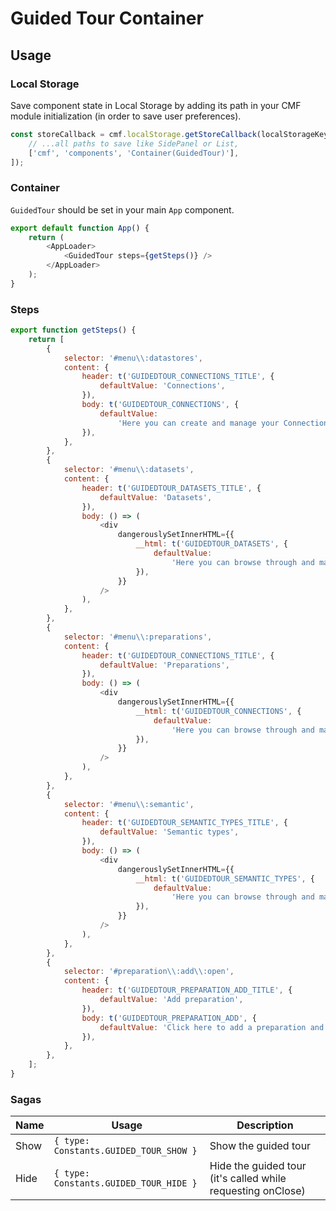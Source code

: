 # Guided Tour Container

## Usage

### Local Storage

Save component state in Local Storage by adding its path in your CMF module initialization (in order to save user preferences).

```javascript
const storeCallback = cmf.localStorage.getStoreCallback(localStorageKey, [
	// ...all paths to save like SidePanel or List,
	['cmf', 'components', 'Container(GuidedTour)'],
]);
```

### Container

`GuidedTour` should be set in your main `App` component.

```javascript
export default function App() {
	return (
		<AppLoader>
			<GuidedTour steps={getSteps()} />
		</AppLoader>
	);
}
```

### Steps

```javascript
export function getSteps() {
	return [
		{
			selector: '#menu\\:datastores',
			content: {
				header: t('GUIDEDTOUR_CONNECTIONS_TITLE', {
					defaultValue: 'Connections',
				}),
				body: t('GUIDEDTOUR_CONNECTIONS', {
					defaultValue:
						'Here you can create and manage your Connections to systems that contain your Datasets, including SaaS applications, cloud storage, data lakes, databases, etc.',
				}),
			},
		},
		{
			selector: '#menu\\:datasets',
			content: {
				header: t('GUIDEDTOUR_DATASETS_TITLE', {
					defaultValue: 'Datasets',
				}),
				body: () => (
					<div
						dangerouslySetInnerHTML={{
							__html: t('GUIDEDTOUR_DATASETS', {
								defaultValue:
									'Here you can browse through and manage the datasets you added.<br>A dataset holds the raw data that can be used as raw material without affecting your original data.',
							}),
						}}
					/>
				),
			},
		},
		{
			selector: '#menu\\:preparations',
			content: {
				header: t('GUIDEDTOUR_CONNECTIONS_TITLE', {
					defaultValue: 'Preparations',
				}),
				body: () => (
					<div
						dangerouslySetInnerHTML={{
							__html: t('GUIDEDTOUR_CONNECTIONS', {
								defaultValue:
									'Here you can browse through and manage the preparations you created.<br>A preparation is the outcome of the different steps applied to cleanse your data.',
							}),
						}}
					/>
				),
			},
		},
		{
			selector: '#menu\\:semantic',
			content: {
				header: t('GUIDEDTOUR_SEMANTIC_TYPES_TITLE', {
					defaultValue: 'Semantic types',
				}),
				body: () => (
					<div
						dangerouslySetInnerHTML={{
							__html: t('GUIDEDTOUR_SEMANTIC_TYPES', {
								defaultValue:
									'Here you can browse through and manage the semantic types.<br>A semantic type defines the kind of information the data represents, and performs discovery and validation of your data.',
							}),
						}}
					/>
				),
			},
		},
		{
			selector: '#preparation\\:add\\:open',
			content: {
				header: t('GUIDEDTOUR_PREPARATION_ADD_TITLE', {
					defaultValue: 'Add preparation',
				}),
				body: t('GUIDEDTOUR_PREPARATION_ADD', {
					defaultValue: 'Click here to add a preparation and start cleansing your data.',
				}),
			},
		},
	];
}
```

### Sagas

| Name | Usage                                  | Description                                                 |
| ---- | -------------------------------------- | ----------------------------------------------------------- |
| Show | `{ type: Constants.GUIDED_TOUR_SHOW }` | Show the guided tour                                        |
| Hide | `{ type: Constants.GUIDED_TOUR_HIDE }` | Hide the guided tour (it's called while requesting onClose) |
